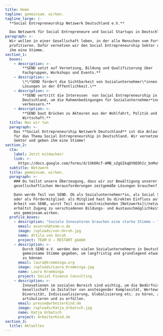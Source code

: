```yaml
---
title: Home
tagline: gemeinsam. wirken.
tagline_large: |-
  **Social Entrepreneurship Netzwerk Deutschland e.V.** 

  Das Netzwerk für Social Entrepreneure und Social Startups in Deutschland.
paragraph: >-
  Wir wollen in einer Gesellschaft leben, in der alle Menschen vom Fortschritt
  profitieren. Dafür vernetzen wir den Social Entrepreneurship Sektor und geben
  ihm eine Stimme.
section_1:
  boxes:
    - description: >-
        **SEND setzt auf Vernetzung, Bildung und Qualifizierung über
        Fachgruppen, Workshops und Events.**
    - description: >-
        \*\*SEND fördert die Sichtbarkeit von Sozialunternehmer\*innen und ihren
        Lösungen in der Öffentlichkeit.\**
    - description: >-
        **SEND vertritt die Interessen  von Social Entrepreneurship in
        Deutschland, um die Rahmenbedingungen für Sozialunternehmer*innen zu
        verbessern.**
    - description: >-
        **SEND baut Brücken zu Akteuren aus der Wohlfahrt, Politik und
        Wirtschaft.**
  title: Was wir tun
  paragraph: >-
    Das **Social Entrepreneurship Netzwerk Deutschland** ist die Anlaufstelle
    für das Thema Social Entrepreneurship in Deutschland. Wir vernetzen den
    Sektor und geben ihm eine Stimme!
section_2:
  cta:
    label: Jetzt mitmachen!
    link: >-
      https://docs.google.com/forms/d/1SK6RcT-AMB_sZgGIkqQY8EOhIz_bnMuVSuJ7zCmd4Mg/viewform?edit_requested=true
  subtitle: Netzwerk
  title: gemeinsam. wirken.
  paragraph: >-
    ### Du teilst unsere Überzeugung, dass wir zur Bewältigung unserer
    gesellschaftlichen Herausforderungen zeitgemäße Lösungen brauchen? 

    Dann werde Teil von SEND. Ob als Sozialunternehmer*in, als Social Startup
    oder als Fördermitglied: als Mitglied hast Du direkten Einfluss auf die
    Arbeit von SEND, wirst Teil eines weitreichenden [Netzwerks](/netzwerk) und
    erhältst Zugang zu verschiedenen Bildungs- und Austauschmöglichkeiten. Lass
    uns gemeinsam.wirken.
  profile_boxes:
    - description: "Soziale Innovatoren brauchen eine starke Stimme – TEAM U engagiert sich bei SEND, weil wir nur \Lgemeinsam Veränderungen bewirken können"
      email: avunruh@team-u.de
      image: /uploads/von-Unruh.jpg
      name: Attila von Unruh
      project: TEAM U — RESTART gGmbH
    - description: >-
        Durch SEND e.V. werden den vielen Sozialunternehmern in Deutschland eine
        gemeinsame Stimme gegeben, um langfristig und grundlegend etwas bewegen
        zu können
      email: laura@kromminga.org
      image: /uploads/Laura_Kromminga.jpg
      name: Laura Kromminga
      project: Social Finance Consulting
    - description: >-
        Innovationen im sozialen Bereich sind wichtig, um die Bedürfnisse einer
        Gesellschaft im Zeitalter von ansteigender Komplexität, Wertewandel,
        Diversität, Indivisualisierung, Globalisierung etc. zu hören, zu
        artikulieren und zu erfüllen.
      email: presse@arbeiterkind.de
      image: /uploads/Katja_Urbatsch.jpg
      name: Katja Urbatsch
      project: ArbeiterKind.de
section_3:
  title: Aktuelles
---
```


